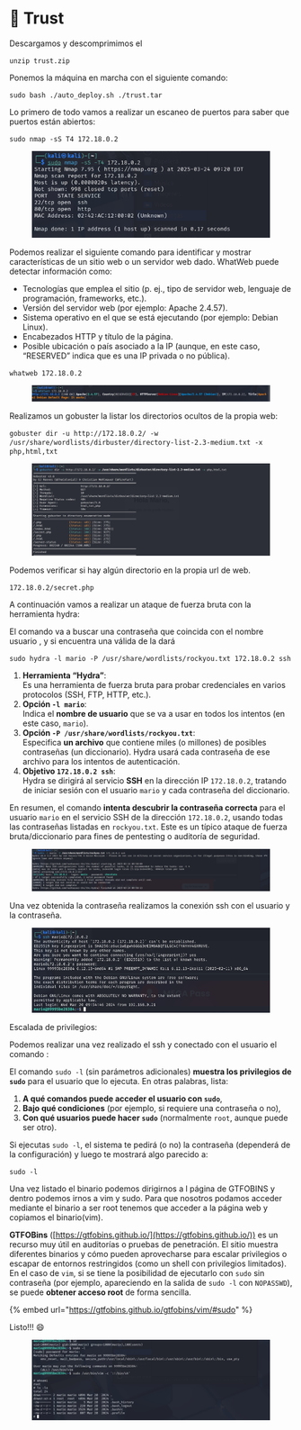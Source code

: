 # 💩 Trust

Descargamos y descomprimimos el&#x20;

```
unzip trust.zip
```

Ponemos la máquina en marcha con el siguiente comando:

```
sudo bash ./auto_deploy.sh ./trust.tar
```

Lo primero de todo vamos a realizar un escaneo de puertos para saber que puertos están abiertos:

```
sudo nmap -sS T4 172.18.0.2
```

<figure><img src=".gitbook/assets/image.png" alt=""><figcaption></figcaption></figure>

Podemos realizar el siguiente comando para  identificar y mostrar características de un sitio web o un servidor web dado. WhatWeb puede detectar información como:

* Tecnologías que emplea el sitio (p. ej., tipo de servidor web, lenguaje de programación, frameworks, etc.).
* Versión del servidor web (por ejemplo: Apache 2.4.57).
* Sistema operativo en el que se está ejecutando (por ejemplo: Debian Linux).
* Encabezados HTTP y título de la página.
* Posible ubicación o país asociado a la IP (aunque, en este caso, “RESERVED” indica que es una IP privada o no pública).

```
whatweb 172.18.0.2
```

<figure><img src=".gitbook/assets/image (1).png" alt=""><figcaption></figcaption></figure>

Realizamos un gobuster la listar los directorios ocultos de la propia web:

```
gobuster dir -u http://172.18.0.2/ -w /usr/share/wordlists/dirbuster/directory-list-2.3-medium.txt -x php,html,txt
```

<figure><img src=".gitbook/assets/image (2).png" alt=""><figcaption></figcaption></figure>

Podemos verificar si hay algún directorio en la propia url de web.

```
172.18.0.2/secret.php
```

A continuación vamos a realizar un ataque de fuerza bruta con la herramienta hydra:

El comando va a buscar una contraseña que coincida con el nombre usuario , y si encuentra una válida de la dará

```
sudo hydra -l mario -P /usr/share/wordlists/rockyou.txt 172.18.0.2 ssh
```

1. **Herramienta “Hydra”**:\
   Es una herramienta de fuerza bruta para probar credenciales en varios protocolos (SSH, FTP, HTTP, etc.).
2. **Opción `-l mario`**:\
   Indica el **nombre de usuario** que se va a usar en todos los intentos (en este caso, `mario`).
3. **Opción `-P /usr/share/wordlists/rockyou.txt`**:\
   Especifica **un archivo** que contiene miles (o millones) de posibles contraseñas (un diccionario). Hydra usará cada contraseña de ese archivo para los intentos de autenticación.
4. **Objetivo `172.18.0.2 ssh`**:\
   Hydra se dirigirá al servicio **SSH** en la dirección IP `172.18.0.2`, tratando de iniciar sesión con el usuario `mario` y cada contraseña del diccionario.

En resumen, el comando **intenta descubrir la contraseña correcta** para el usuario `mario` en el servicio SSH de la dirección `172.18.0.2`, usando todas las contraseñas listadas en `rockyou.txt`. Este es un típico ataque de fuerza bruta/diccionario para fines de pentesting o auditoría de seguridad.

<figure><img src=".gitbook/assets/image (7).png" alt=""><figcaption></figcaption></figure>

Una vez obtenida la contraseña realizamos la conexión ssh con el usuario y la contraseña.

<figure><img src=".gitbook/assets/image (8).png" alt=""><figcaption></figcaption></figure>

Escalada de privilegios:

Podemos realizar una vez realizado el ssh y conectado con el usuario el comando :

El comando `sudo -l` (sin parámetros adicionales) **muestra los privilegios de `sudo`** para el usuario que lo ejecuta. En otras palabras, lista:

1. **A qué comandos puede acceder el usuario con `sudo`**,
2. **Bajo qué condiciones** (por ejemplo, si requiere una contraseña o no),
3. **Con qué usuarios puede hacer `sudo`** (normalmente `root`, aunque puede ser otro).

Si ejecutas `sudo -l`, el sistema te pedirá (o no) la contraseña (dependerá de la configuración) y luego te mostrará algo parecido a:

```
sudo -l
```

Una vez listado  el binario podemos dirigirnos a l página de GTFOBINS y dentro podemos irnos a vim y sudo. Para que nosotros podamos acceder mediante el binario a ser root tenemos que acceder a la página web y copiamos el binario(vim).

**GTFOBins** ([https://gtfobins.github.io/](https://gtfobins.github.io/)) es un recurso muy útil en auditorías o pruebas de penetración. El sitio muestra diferentes binarios y cómo pueden aprovecharse para escalar privilegios o escapar de entornos restringidos (como un shell con privilegios limitados). En el caso de `vim`, si se tiene la posibilidad de ejecutarlo con `sudo` sin contraseña (por ejemplo, apareciendo en la salida de `sudo -l` con `NOPASSWD`), se puede **obtener acceso root** de forma sencilla.

{% embed url="https://gtfobins.github.io/gtfobins/vim/#sudo" %}

Listo!!! :smile:

<figure><img src=".gitbook/assets/image (9).png" alt=""><figcaption></figcaption></figure>
